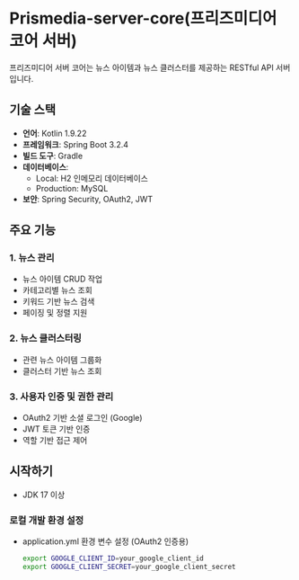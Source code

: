 # Prismedia-server-core(프리즈미디어 코어 서버)

프리즈미디어 서버 코어는 뉴스 아이템과 뉴스 클러스터를 제공하는 RESTful API 서버입니다.

## 기술 스택

- **언어**: Kotlin 1.9.22
- **프레임워크**: Spring Boot 3.2.4
- **빌드 도구**: Gradle 
- **데이터베이스**: 
  - Local: H2 인메모리 데이터베이스
  - Production: MySQL
- **보안**: Spring Security, OAuth2, JWT

## 주요 기능

### 1. 뉴스 관리
- 뉴스 아이템 CRUD 작업
- 카테고리별 뉴스 조회
- 키워드 기반 뉴스 검색
- 페이징 및 정렬 지원

### 2. 뉴스 클러스터링
- 관련 뉴스 아이템 그룹화
- 클러스터 기반 뉴스 조회

### 3. 사용자 인증 및 권한 관리
- OAuth2 기반 소셜 로그인 (Google)
- JWT 토큰 기반 인증
- 역할 기반 접근 제어

## 시작하기
- JDK 17 이상

### 로컬 개발 환경 설정

-  application.yml 환경 변수 설정 (OAuth2 인증용)

   ```bash
   export GOOGLE_CLIENT_ID=your_google_client_id
   export GOOGLE_CLIENT_SECRET=your_google_client_secret
   ```